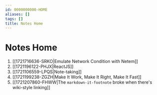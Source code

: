 ```yaml
---
id: 0000000000-HOME
aliases: []
tags: []
title: Notes Home
---
```


# Notes Home

<div id="search"></div>

1. [[1721716636-SRKO|Emulate Network Condition with Netem]]
1. [[1721196122-PHJX|ReactJS]]
1. [[1721106559-LPQS|Note-taking]]
1. [[1721199238-ZGZH|Make It Work, Make It Right, Make It Fast]]
1. [[1721207860-FHWW|The `markdown-it-footnote` broke when there's wiki-style linking]]
